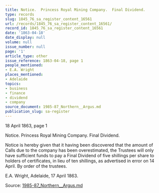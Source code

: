 ```yaml
---
title: Notice.  Princess Royal Mining Company.  Final Dividend.
type: records
slug: 1845_76_sa_register_content_16561
url: /records/1845_76_sa_register_content_16561/
record_id: 1845_76_sa_register_content_16561
date: '1863-04-18'
date_display: null
volume: null
issue_number: null
page: '1'
article_type: other
issue_reference: 1863-04-18, page 1
people_mentioned:
- E.A. Wright
places_mentioned:
- Adelaide
topics:
- business
- finance
- dividend
- company
source_document: 1985-87_Northern__Argus.md
publication_slug: sa-register
---
```


18 April 1863, page 1

Notice.  Princess Royal Mining Company.  Final Dividend.

Notice is hereby given that it having been discovered that the amount of Calls due to the company has been overestimated, the Trustees will only have sufficient funds to pay a Final Dividend of five shillings per share to holders of certificates, in lieu of ten shillings, as advertised in error on 14 April.  By order of the trustees.

E.A. Wright, Adelaide, 17 April 1863.

Source: [1985-87_Northern__Argus.md](/downloads/markdown/1985-87_Northern__Argus.md)
